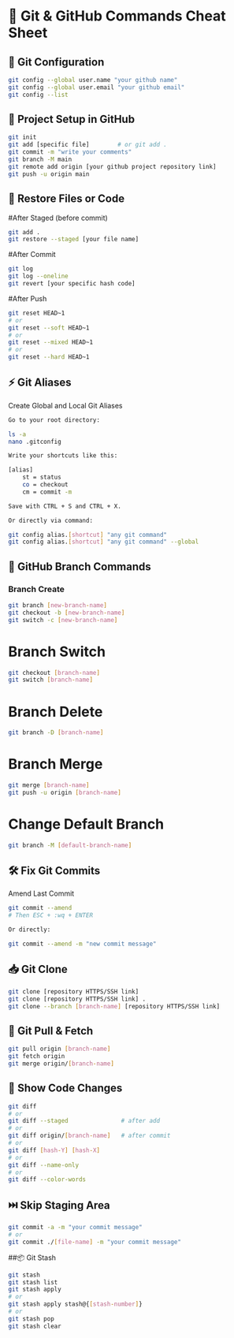 # 🚀 Git & GitHub Commands Cheat Sheet

## 🔧 Git Configuration
```bash
git config --global user.name "your github name"
git config --global user.email "your github email"
git config --list
```
## 📂 Project Setup in GitHub

```bash 
git init
git add [specific file]        # or git add .
git commit -m "write your comments"
git branch -M main
git remote add origin [your github project repository link]
git push -u origin main
```
## 🔄 Restore Files or Code

#After Staged (before commit)
``` bash
git add .
git restore --staged [your file name]
```
#After Commit
```bash
git log
git log --oneline
git revert [your specific hash code]
```
#After Push
```bash
git reset HEAD~1
# or
git reset --soft HEAD~1
# or
git reset --mixed HEAD~1
# or
git reset --hard HEAD~1
```

## ⚡ Git Aliases
Create Global and Local Git Aliases

```bash
Go to your root directory:

ls -a
nano .gitconfig

Write your shortcuts like this:

[alias]
    st = status
    co = checkout
    cm = commit -m

Save with CTRL + S and CTRL + X.

Or directly via command:

git config alias.[shortcut] "any git command"
git config alias.[shortcut] "any git command" --global
```

## 🌿 GitHub Branch Commands
### Branch Create
```bash
git branch [new-branch-name]
git checkout -b [new-branch-name]
git switch -c [new-branch-name]
```
# Branch Switch
```bash
git checkout [branch-name]
git switch [branch-name]
```
# Branch Delete
```bash
git branch -D [branch-name]
```
# Branch Merge
```bash
git merge [branch-name]
git push -u origin [branch-name]
```
# Change Default Branch
```bash
git branch -M [default-branch-name]
```

## 🛠️ Fix Git Commits
Amend Last Commit
```bash
git commit --amend
# Then ESC + :wq + ENTER

Or directly:

git commit --amend -m "new commit message"
```

## 📥 Git Clone
```bash
git clone [repository HTTPS/SSH link]
git clone [repository HTTPS/SSH link] .
git clone --branch [branch-name] [repository HTTPS/SSH link]
```

## 🔄 Git Pull & Fetch
```bash
git pull origin [branch-name]
git fetch origin
git merge origin/[branch-name]
```

## 👀 Show Code Changes
```bash
git diff
# or
git diff --staged               # after add
# or
git diff origin/[branch-name]   # after commit
# or
git diff [hash-Y] [hash-X]
# or
git diff --name-only
# or
git diff --color-words
```

## ⏭️ Skip Staging Area
```bash
git commit -a -m "your commit message"
# or
git commit ./[file-name] -m "your commit message"
```

##📦 Git Stash
```bash
git stash
git stash list
git stash apply
# or
git stash apply stash@{[stash-number]}
# or
git stash pop
git stash clear
```
